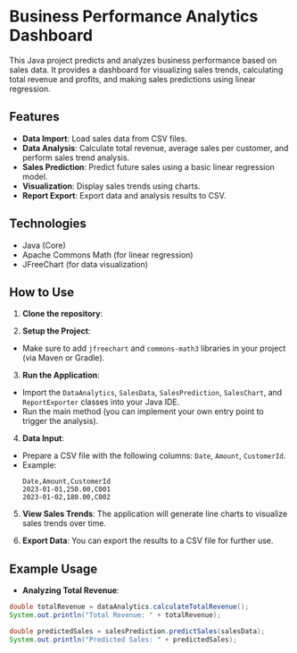 # Business Performance Analytics Dashboard

This Java project predicts and analyzes business performance based on sales data. It provides a dashboard for visualizing sales trends, calculating total revenue and profits, and making sales predictions using linear regression.

## Features
- **Data Import**: Load sales data from CSV files.
- **Data Analysis**: Calculate total revenue, average sales per customer, and perform sales trend analysis.
- **Sales Prediction**: Predict future sales using a basic linear regression model.
- **Visualization**: Display sales trends using charts.
- **Report Export**: Export data and analysis results to CSV.

## Technologies
- Java (Core)
- Apache Commons Math (for linear regression)
- JFreeChart (for data visualization)

## How to Use
1. **Clone the repository**:

2. **Setup the Project**:
- Make sure to add `jfreechart` and `commons-math3` libraries in your project (via Maven or Gradle).

3. **Run the Application**:
- Import the `DataAnalytics`, `SalesData`, `SalesPrediction`, `SalesChart`, and `ReportExporter` classes into your Java IDE.
- Run the main method (you can implement your own entry point to trigger the analysis).

4. **Data Input**:
- Prepare a CSV file with the following columns: `Date`, `Amount`, `CustomerId`.
- Example:
  ```
  Date,Amount,CustomerId
  2023-01-01,250.00,C001
  2023-01-02,180.00,C002
  ```

5. **View Sales Trends**: The application will generate line charts to visualize sales trends over time.

6. **Export Data**: You can export the results to a CSV file for further use.

## Example Usage

- **Analyzing Total Revenue**:
```java
double totalRevenue = dataAnalytics.calculateTotalRevenue();
System.out.println("Total Revenue: " + totalRevenue);

double predictedSales = salesPrediction.predictSales(salesData);
System.out.println("Predicted Sales: " + predictedSales);
